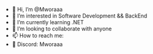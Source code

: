 - 👋 Hi, I’m @Mworaaa
- 👀 I’m interested in Software Development && BackEnd
- 🌱 I’m currently learning .NET
- 💞️ I’m looking to collaborate with anyone
- 📫 How to reach me:
- 🌟 Discord: Mworaaa
